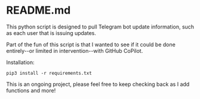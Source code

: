 # README.md

This python script is designed to pull Telegram bot update information, such as each user that is issuing updates. 

Part of the fun of this script is that I wanted to see if it could be done entirely--or limited in intervention--with GitHub CoPilot. 

Installation: 

```
pip3 install -r requirements.txt
```

This is an ongoing project, please feel free to keep checking back as I add functions and more!